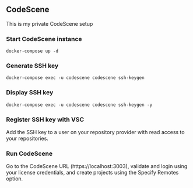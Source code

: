 ## CodeScene

This is my private CodeScene setup

### Start CodeScene instance

```shell
docker-compose up -d
```

### Generate SSH key

```shell
docker-compose exec -u codescene codescene ssh-keygen
```

### Display SSH key

```shell
docker-compose exec -u codescene codescene ssh-keygen -y
```

### Register SSH key with VSC
Add the SSH key to a user on your repository provider with read access to your repositories.

### Run CodeScene
Go to the CodeScene URL (https://localhost:3003), validate and login using your license credentials, and create projects using the Specify Remotes option.